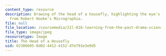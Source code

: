 ```yaml
---
content_type: resource
description: Drawing of the head of a housefly, highlighting the eye's compound structure,
  from Robert Hooke's Micrographia.
file: null
file_location: /coursemedia/21l-016-learning-from-the-past-drama-science-performance-spring-2009/023066058d0244124152d7e791e3e9d5_05.jpg
file_type: image/jpeg
resourcetype: Image
title: The Head of a Housefly
uid: 02306605-8d02-4412-4152-d7e791e3e9d5
---
```

